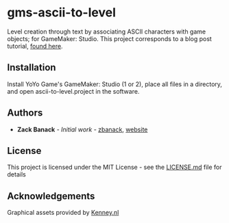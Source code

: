 # gms-ascii-to-level
Level creation through text by associating ASCII characters with game objects; for GameMaker: Studio. This project corresponds to a blog post tutorial, [found here](https://zackbanack.com/blog/level-to-ascii).

## Installation

Install YoYo Game's GameMaker: Studio (1 or 2), place all files in a directory, and open ascii-to-level.project in the software.

## Authors

* **Zack Banack** - *Initial work* - [zbanack](https://github.com/zbanack), [website](https://zackbanack.com)

## License

This project is licensed under the MIT License - see the [LICENSE.md](LICENSE.md) file for details

## Acknowledgements

Graphical assets provided by [Kenney.nl](http://kenney.nl)